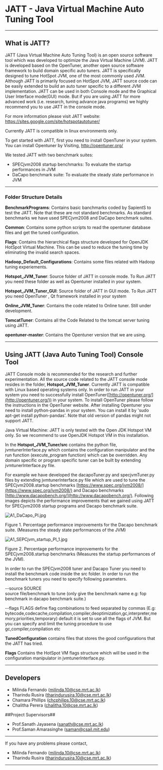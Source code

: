 # JATT - Java Virtual Machine Auto Tuning Tool
___

## What is JATT?

JATT (Java Virtual Machine Auto Tuning Tool) is an open source software tool which
was developed to optimize the Java Virtual Machine (JVM). JATT is developed based
on the OpenTuner, another open source software framework to build domain specific
auto tuners. JATT is specifically designed to tune HotSpot JVM, one of the most 
commonly used JVM. Although JATT is primarily focused on HotSpot JVM, JATT source 
code can be easily extended to build an auto tuner specific to a different JVM 
implementation. JATT can be used in both Console mode and the Graphical User 
Interface mode(GUI) mode. But if you are using JATT for more advanced 
work (i.e. research, tuning advance java programs) we highly recommend you to 
use JATT in the console mode.

For more information please visit JATT website: 
https://sites.google.com/site/hotspotautotuner/

Currently JATT is compatible in linux environments only. 

To get started with JATT, first you need to install OpenTuner in your system.
You can install Opentuner by Visiting, http://opentuner.org/ 

We tested JATT with two benchmark suites:

* SPECjvm2008 startup benchmarks: To evaluate the startup performances in JVM 
* DaCapo benchmark suite: To evaluate the steady state performance in JVM
___

### Folder Structure Details

**BenchmarkPrograms**: Contains basic banchmarks coded by SapientS to test the JATT.
Note that these are not standard benchmarks. As standard benchmarks we have 
used SPECjvm2008 and DaCapo benchmark suites. 

**Common**: Contains some python scripts to read the opentuner database 
files and get the tuned configuration.

**Flags**: Contains the hierarchical flags structure developed for OpenJDK 
HotSpot Virtual Machine. This can be used to reduce the tuning time by 
eliminating the invalid search spaces.

**Hadoop_Default_Configurations**: Contains some files related with Hadoop 
tuning experiements. 

**Hotspot_JVM_Tuner**: Source folder of JATT in console mode. To Run JATT you 
need these folder as well as Opentuner installed in your system.

**Hotspot_JVM_Tuner_GUI**: Source folder of JATT in GUI mode. To Run JATT you 
need OpenTuner , Qt framework installed in your system

**Online_JVM_Tuner**: Contains the code related to Online tuner. Still under development. 

**TomcatTuner**: Contains all the Code Related to the tomcat server tuning using JATT. 

**opentuner-master**: Contains the Opentuner version that we are using. 

___

## Using JATT (Java Auto Tuning Tool) Console Tool ##

JATT Console mode is recommended for the research and further experimentation. All the source code related to the JATT console mode resides in the folder, **Hotspot_JVM_Tuner**. Currently JATT is compatible with Linux based operating systems only. In order to run JATT in your system you need to successfully install OpenTuner([http://opentuner.org/](http://opentuner.org/)) in your system. To install OpenTuner please follow the instructions in the OpenTuner website. After installing Opentuner you need to install python-pandas in your system. You can install it by 'sudo apt-get install python-pandas'. Note that old version of pandas might not support JATT. 

Java Virtual Machine: JATT is only tested with the Open JDK Hotspot VM only. So we recommend to use OpenJDK Hotspot VM in this installation.

In the **Hotspot_JVM_Tuner/src** contains the python file, jvmtunerInterface.py which contains the configuration manipulator and the run function (execute_program function) which can be overridden. Any domain specific or program specific tuner can be built by extending jvmtunerInterface.py file. 

For example we have developed the dacapoTuner.py and specjvmTuner.py files by extending jvmtunerInterface.py file which are used to tune the SPECjvm2008.startup benchmarks [https://www.spec.org/jvm2008/](https://www.spec.org/jvm2008/) and Dacapo benchmarks [http://www.dacapobench.org/](http://www.dacapobench.org/). Following images depicts the performance improvements that we gained using JATT for SPECjvm2008 startup programs and Dacapo benchmark suite. 

![A1_DaCapo_PI.jpg](https://bitbucket.org/repo/jbGgXj/images/1067470901-A1_DaCapo_PI.jpg)

Figure 1. Percentage performance improvements for the Dacapo benchmark suite. (Measures the steady state performances of the JVM)

![A1_SEPCjvm_startup_PI_1.jpg](https://bitbucket.org/repo/jbGgXj/images/2058958999-A1_SEPCjvm_startup_PI_1.jpg)

Figure 2. Percentage performance improvements for the SPECjvm2008.startup benchmarks (Measures the startup performances of the JVM).

In order to run the SPECjvm2008 tuner and Dacapo Tuner you need to install the benchmark code inside the src folder. In order to run the benchmark tuners you need to specify following parameters.

--source SOURCE       
source file/benchmark to tune (only give the benchmark name e.g: fop benchmark in dacapo  benchmark suite.)

--flags FLAGS
define flag combinations to feed separated by commas (E.g: bytecode,codecache,compilation,compiler,deoptimization,gc,interpreter,memory,priorities,temporary) default it is set to use all the flags of JVM. But you can specify and limit the tuning procedure to use gc,compiler,compilation etc


**TunedConfiguration** contains files that stores the good configurations that the JATT has tried. 

**Flags** Contains the HotSpot VM flags structure which will be used in the configuration manipulator in jvmtunerInterface.py.
___

## Developers ##
* Milinda Fernando (milinda.10@cse.mrt.ac.lk)
* Tharindu Rusira (tharindurusira.10@cse.mrt.ac.lk)
* Chamara Phillips (chcphilips.10@cse.mrt.ac.lk)
* Chalitha Perera (chalitha.10@cse.mrt.ac.lk)

##Project Supervisors##
* Prof.Sanath Jayasena (sanath@cse.mrt.ac.lk)
* Prof.Saman Amarasinghe (saman@csail.mit.edu)

___
If you have any problems please contact,
* Milinda Fernando (milinda.10@cse.mrt.ac.lk)
* Tharindu Rusira (tharindurusira.10@cse.mrt.ac.lk)

___
